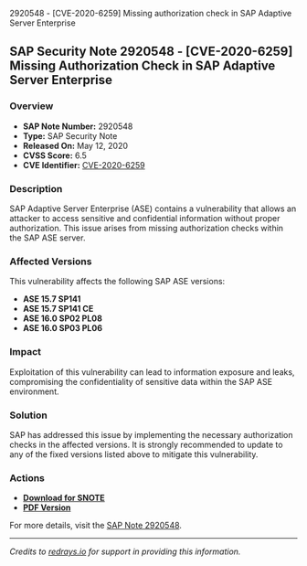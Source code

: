 2920548 - [CVE-2020-6259] Missing authorization check in SAP Adaptive Server Enterprise

## SAP Security Note 2920548 - [CVE-2020-6259] Missing Authorization Check in SAP Adaptive Server Enterprise

### Overview
- **SAP Note Number:** 2920548
- **Type:** SAP Security Note
- **Released On:** May 12, 2020
- **CVSS Score:** 6.5
- **CVE Identifier:** [CVE-2020-6259](https://cve.mitre.org/cgi-bin/cvename.cgi?name=CVE-2020-6259)

### Description
SAP Adaptive Server Enterprise (ASE) contains a vulnerability that allows an attacker to access sensitive and confidential information without proper authorization. This issue arises from missing authorization checks within the SAP ASE server.

### Affected Versions
This vulnerability affects the following SAP ASE versions:
- **ASE 15.7 SP141**
- **ASE 15.7 SP141 CE**
- **ASE 16.0 SP02 PL08**
- **ASE 16.0 SP03 PL06**

### Impact
Exploitation of this vulnerability can lead to information exposure and leaks, compromising the confidentiality of sensitive data within the SAP ASE environment.

### Solution
SAP has addressed this issue by implementing the necessary authorization checks in the affected versions. It is strongly recommended to update to any of the fixed versions listed above to mitigate this vulnerability.

### Actions
- **[Download for SNOTE](https://notesdownloads.sap.com/note/0040000000795762020)**
- **[PDF Version](https://userapps.support.sap.com/sap/support/sfm/notes/print/0002920548?language=en-US&token=92F1C3F7968855D747E9FC01580123C2)**

For more details, visit the [SAP Note 2920548](https://me.sap.com/notes/0002920548).

---

*Credits to [redrays.io](https://redrays.io) for support in providing this information.*